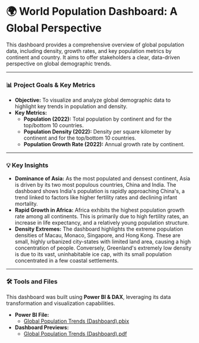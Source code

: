 # 🌍 World Population Dashboard: A Global Perspective

This dashboard provides a comprehensive overview of global population data, including density, growth rates, and key population metrics by continent and country. It aims to offer stakeholders a clear, data-driven perspective on global demographic trends.

---

### **📊 Project Goals & Key Metrics**

* **Objective:** To visualize and analyze global demographic data to highlight key trends in population and density.
* **Key Metrics:**
    * **Population (2022):** Total population by continent and for the top/bottom 10 countries.
    * **Population Density (2022):** Density per square kilometer by continent and for the top/bottom 10 countries.
    * **Population Growth Rate (2022):** Annual growth rate by continent.

---

### **💡 Key Insights**

* **Dominance of Asia:** As the most populated and densest continent, Asia is driven by its two most populous countries, China and India. The dashboard shows India's population is rapidly approaching China's, a trend linked to factors like higher fertility rates and declining infant mortality.
* **Rapid Growth in Africa:** Africa exhibits the highest population growth rate among all continents. This is primarily due to high fertility rates, an increase in life expectancy, and a relatively young population structure.
* **Density Extremes:** The dashboard highlights the extreme population densities of Macau, Monaco, Singapore, and Hong Kong. These are small, highly urbanized city-states with limited land area, causing a high concentration of people. Conversely, Greenland's extremely low density is due to its vast, uninhabitable ice cap, with its small population concentrated in a few coastal settlements.

---

### **🛠️ Tools and Files**

This dashboard was built using **Power BI & DAX**, leveraging its data transformation and visualization capabilities.

* **Power BI File:**
    * [Global Population Trends (Dashboard).pbix](https://github.com/panupong1212312121/Dashboards/blob/b1/Global%20Population%20Trends/Global%20Population%20Trends%20(Dashboard).pbix)
* **Dashboard Previews:**
    * [Global Population Trends (Dashboard).pdf](https://github.com/panupong1212312121/Dashboards/blob/b1/Global%20Population%20Trends/Global%20Population%20Trends%20(Dashboard).pdf)